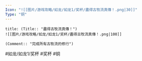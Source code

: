 ```yaml
---
Icon: "![[图片/游戏攻略/如龙/如龙1/奖杯/盡得古牧流真傳！.png|30]]"
Type: "铜"
---
```

```ad-common-bronze-trophy
title: (Title:: "盡得古牧流真傳！")
![[图片/游戏攻略/如龙/如龙1/奖杯/盡得古牧流真傳！.png|100]]

(Comment:: "完成所有古牧流的修行")
```

#如龙/如龙1/奖杯 #奖杯 #铜
